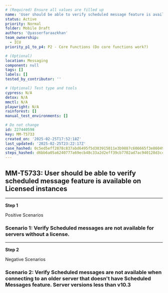 ```yaml
---
# (Required) Ensure all values are filled up
name: 'User should be able to verify scheduled message feature is available on Licensed instances'
status: Active
priority: Normal
folder: Mobile Draft
authors: '@yasserfaraazkhan'
team_ownership:
  - ICU
priority_p1_to_p4: P2 - Core Functions (Do core functions work?)

# (Optional)
location: Messaging
component: null
tags: []
labels: []
tested_by_contributor: ''

# (Optional) Test type and tools
cypress: N/A
detox: N/A
mmctl: N/A
playwright: N/A
rainforest: []
manual_test_environments: []

# Do not change
id: 227440598
key: MM-T5733
created_on: '2025-02-25T17:52:18Z'
last_updated: '2025-02-25T23:22:17Z'
case_hashed: 0c5ed5eff2878c837abd6495f5d303915011e3b9887c606665f3e86049a436140d5d4c505931c9cd5ff833c58e82d349
steps_hashed: d6bb6a05a6240777a69ecb48c33a2d2eff39cb7702ad7ac940128d3cc1947848d2acd76e0521696f970f711a674437d3
---
```


<!-- (Auto-generated) Based on frontmatter's "key" and "name" -->

## MM-T5733: User should be able to verify scheduled message feature is available on Licensed instances

---

**Step 1**

Positive Scenarios

### Scenario 1: Verify Scheduled messages are not available for servers without a license.

---

**Step 2**

Negative Scenarios

### Scenario 2: Verify Scheduled messages are not available when connecting to an older server that doesn't have Scheduled Messages feature. Server versions less than v10.3
